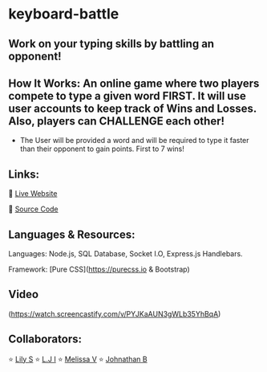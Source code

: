 # keyboard-battle

## Work on your typing skills by battling an opponent!

## How It Works: An online game where two players compete to type a given word FIRST. It will use user accounts to keep track of Wins and Losses. Also, players can CHALLENGE each other!

* The User will be provided a word and will be required to type it faster than their opponent to gain points. First to 7 wins!

## Links:

🍹 [Live Website](https://keyboardbattle.herokuapp.com/)

🥪 [Source Code](https://github.com/jboybokungu/keyboard-battle)

## Languages & Resources:

Languages: Node.js, SQL Database, Socket I.O, Express.js Handlebars.

Framework: [Pure CSS](https://purecss.io & Bootstrap)


## Video
(https://watch.screencastify.com/v/PYJKaAUN3gWLb35YhBqA)

## Collaborators: 

⭐ [Lily S](https://github.com/LilyWS)
⭐ [L.J I](https://github.com/Lajaynees)
⭐ [Melissa V](https://github.com/Mvint2647)
⭐ [Johnathan B](https://github.com/jboybokungu)
